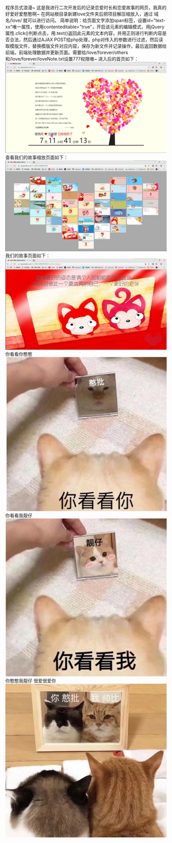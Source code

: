 程序员式浪漫~ 这是我进行二次开发后的记录恋爱时长和恋爱故事的网页，我真的好爱好爱憨憨啊~
在网站根目录新建love文件夹后把项目解压缩放入，通过 域名/love/ 就可以进行访问。
简单说明：给页面文字添加span标签，设置id="text-xx"唯一属性，使用contenteditable="true"，开启该元素的编辑模式，用jQuery属性.click()判断点击，用.text()返回此元素的文本内容，并用正则进行判断内容是否合法，然后通过AJAX POST给php处理，php对传入的参数进行过滤，然后读取模版文件，替换模版文件对应内容，保存为新文件并记录操作，最后返回数据给前端，前端处理数据并更新页面。需要给/love/forever/others和/love/forever/loveNote.txt设置777权限嗷~
进入后的首页如下：
![恋爱树首页](/img/love.jpg)
查看我们的故事缩放页面如下：
![我们的故事缩放页面](/img/heart.jpg)
我们的故事页面如下：
![我们的故事中的页面](/img/story.jpg)
你看看你憨憨
![你看看你憨批](/img/憨批.jpg)
你看看我靓仔
![你看看我靓仔](/img/靓仔.jpg)
你憨憨我靓仔 很爱很爱你
![你憨憨我靓仔](/img/靓仔和憨憨.jpg)
